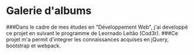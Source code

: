 # Galerie d'albums

###Dans le cadre de mes études en "Développement Web", j'ai developpé ce projet en suivant le programme de Leornado Leitão (Cod3r).
###Ce projet m'a permit d'integrer les connaissances acquises en jQuery, bootstrap et webpack.
